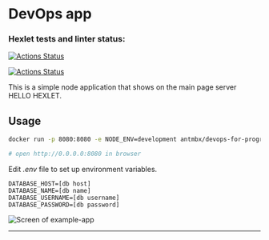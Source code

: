# DevOps app

### Hexlet tests and linter status:
[![Actions Status](https://github.com/antmbx/devops-for-programmers-project-74/actions/workflows/hexlet-check.yml/badge.svg)](https://github.com/antmbx/devops-for-programmers-project-74/actions)


[![Actions Status](https://github.com/antmbx/devops-for-programmers-project-74/actions/workflows/push.yml/badge.svg)](https://github.com/antmbx/devops-for-programmers-project-74/actions)


This is a simple node application that shows on the main page server HELLO HEXLET.

## Usage

```bash
docker run -p 8080:8080 -e NODE_ENV=development antmbx/devops-for-programmers-project-74 make dev

# open http://0.0.0.0:8080 in browser
 ```

Edit *.env* file to set up environment variables.

```env
DATABASE_HOST=[db host]
DATABASE_NAME=[db name]
DATABASE_USERNAME=[db username]
DATABASE_PASSWORD=[db password]
```


![Screen of example-app](assets/app.png)

---
